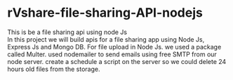 # rVshare-file-sharing-API-nodejs

This is be a file sharing api using node Js  
In this project we will build apis for a file sharing app using Node Js, Express Js and Mongo DB. 
For file upload  in Node Js. we used a package called Multer.
used nodemailer to send emails using free SMTP from our node server.
create a schedule a script on the server so we could delete 24 hours old files from the storage.
